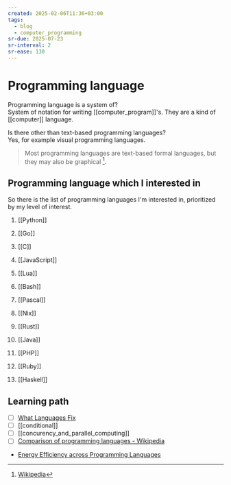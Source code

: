 ```yaml
---
created: 2025-02-06T11:36+03:00
tags:
  - blog
  - computer_programming
sr-due: 2025-07-23
sr-interval: 2
sr-ease: 130
---
```


# Programming language

Programming language is a system of?
<br class="f">
System of notation for writing [[computer_program]]'s. They are a kind of
[[computer]] language.

Is there other than text-based programming languages?
<br class="f">
Yes, for example visual programming languages.
> Most programming languages are text-based formal languages, but they may also
> be graphical [^1].

## Programming language which I interested in

So there is the list of programming languages I'm interested in, prioritized by
my level of interest.

1. [[Python]]
2. [[Go]]
3. [[C]]
4. [[JavaScript]]
5. [[Lua]]
6. [[Bash]]
7. [[Pascal]]
8. [[Nix]]
9. [[Rust]]

10. [[Java]]
11. [[PHP]]
12. [[Ruby]]
13. [[Haskell]]

## Learning path

- [ ] [What Languages Fix](https://paulgraham.com/fix.html)
- [ ] [[conditional]]
- [ ] [[concurency_and_parallel_computing]]
- [ ] [Comparison of programming languages - Wikipedia](https://en.wikipedia.org/wiki/Comparison_of_programming_languages)
- [Energy Efficiency across Programming Languages](https://greenlab.di.uminho.pt/wp-content/uploads/2017/09/paperSLE.pdf)

[^1]: [Wikipedia](https://en.wikipedia.org/wiki/Programming_language)
